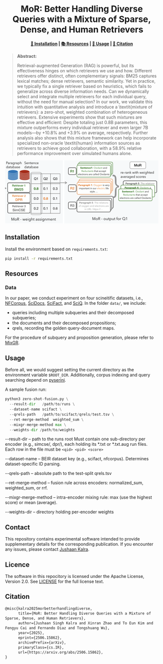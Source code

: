<h1 align="center">MoR: Better Handling Diverse Queries with a Mixture
of Sparse, Dense, and Human Retrievers</h1>

<h4 align="center">
    <p>
        <!-- <a href="">📑 Paper</a> | -->
        <a href="#installation">🔧 Installation</a> |
        <a href="#resources">📚 Resources</a> |
        <a href="#usage">🚀 Usage</a> |
        <a href="#citation">📄 Citation</a>
    </p>
</h4>

> **Abstract:**
>
>  Retrieval-augmented Generation (RAG) is powerful, but its effectiveness hinges on which retrievers we use and how. Different retrievers offer distinct, often complementary signals: BM25 captures lexical matches; dense retrievers, semantic similarity. Yet in practice, we typically fix a single retriever based on heuristics, which fails to generalize across diverse information needs.
Can we dynamically select and integrate multiple retrievers for each individual query, without the need for manual selection?
In our work, we validate this intuition with quantitative analysis and introduce a \textit{mixture of retrievers}: a zero-shot, weighted combination of heterogeneous retrievers.
Extensive experiments show that such mixtures are effective and efficient: 
Despite totaling just 0.8B parameters, this mixture outperforms every individual retriever and even larger 7B models—by +10.8\% and +3.9\% on average, respectively.
Further analysis also shows that this mixture framework can help incorporate specialized non-oracle \textit{human} information sources as retrievers to achieve good collaboration, with a 58.9\% relative performance improvement over simulated humans alone.

<div style="text-align: center">
    <img src="figs/framework.png" alt="Description of MoR Framework" width="800" height="auto" style="max-width: 100%;">
</div>

<h2 id="installation">Installation</h2>

Install the environment based on `requirements.txt`:

```bash
pip install -r requirements.txt
```

<h2 id="resources">Resources</h2>


### Data
In our paper, we conduct experiment on four scineitific datasets, i.e., [NFCorpus](https://www.cl.uni-heidelberg.de/statnlpgroup/nfcorpus/), [SciDocs](https://huggingface.co/datasets/BeIR/scidocs), [SciFact](https://huggingface.co/datasets/BeIR/scifact), and [SciQ](https://huggingface.co/datasets/bigbio/sciq).
In the folder `data/`, we include:
- queries including multiple subqueries and their decomposed subqueries;
- the documents and their decomposed propositions;
- qrels, recording the golden query-document maps.

For the procedure of subquery and proposition generation, please refer to [MixGR](https://github.com/TRUMANCFY/MixGR).


<h2 id="usage">Usage</h2>

Before all, we would suggest setting the current directory as the environment variable `$ROOT_DIR`. Additionally, corpus indexing and query searching depend on [pyserini](https://github.com/castorini/pyserini).

A sample fusion run:

```python 
python3 zero-shot-fusion.py \
  --result-dir   /path/to/runs \
  --dataset-name scifact \
  --qrels-path   /path/to/scifact/qrels/test.tsv \
  --ret-merge-method  weighted_sum \
  --mixgr-merge-method max \
  --weights-dir /path/to/weights
```


--result-dir – path to the runs root
Must contain one sub-directory per encoder (e.g., simcse/, dpr/), each holding its *.txt or *.txt.aug run files. Each row in the file must be `<qid> <pid> <score>`

--dataset-name – BEIR dataset key (e.g., scifact, nfcorpus).
Determines dataset-specific ID parsing.

--qrels-path – absolute path to the test-split qrels.tsv

--ret-merge-method – fusion rule across encoders:
normalized_sum, weighted_sum, or rrf.

--mixgr-merge-method – intra-encoder mixing rule: 
max (use the highest score) or mean (average).

--weights-dir – directory holding per-encoder weights

<h2>Contact</h2>

This repository contains experimental software intended to provide supplementary details for the corresponding publication. If you encounter any issues, please contact [Jushaan Kalra](mailto:jkalra@andrew.cmu.edu).

<h2>Licence</h2>

The software in this repocitory is licensed under the Apache License, Version 2.0. See [LICENSE](LICENCE) for the full license text.

<h2 id="citing">Citation</h2>

```
@misc{kalra2025morbetterhandlingdiverse,
      title={MoR: Better Handling Diverse Queries with a Mixture of Sparse, Dense, and Human Retrievers}, 
      author={Jushaan Singh Kalra and Xinran Zhao and To Eun Kim and Fengyu Cai and Fernando Diaz and Tongshuang Wu},
      year={2025},
      eprint={2506.15862},
      archivePrefix={arXiv},
      primaryClass={cs.IR},
      url={https://arxiv.org/abs/2506.15862}, 
}
```